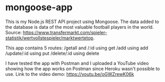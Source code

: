 # mongoose-app

This is my Node.js REST API project using Mongoose. The data added to the database is data of the most valuable football players in the world.
Source: https://www.transfermarkt.com/spieler-statistik/wertvollstespieler/marktwertetop.

This app contains 5 routes: 
/getall and /:id  using get
/add using add
/update/:id using put
/delete/:id using delete

I have tested the app with Postman and I uploaded a YouTube video showing how the app works on Postman since Heroku wasn't possible to use. 
Link to the video demo: https://youtu.be/oGWZrewK06k
